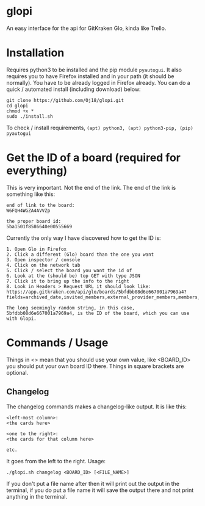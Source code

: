 # glopi
An easy interface for the api for GitKraken Glo, kinda like Trello.

# Installation
Requires python3 to be installed and the pip module `pyautogui`. It also requires you to have Firefox installed and in your path (it should be normally). You have to be already logged in Firefox already. You can do a quick / automated install (including download) below:
```
git clone https://github.com/Oj18/glopi.git
cd glopi
chmod +x *
sudo ./install.sh
```
To check / install requirements, `(apt) python3, (apt) python3-pip, (pip) pyautogui`

# Get the ID of a board (required for everything)
This is very important. Not the end of the link. The end of the link is something like this:
```
end of link to the board:
W6FQH4WGZA4AVVZp

the proper board id:
5ba1501f8586640e00555669
```

Currently the only way I have discovered how to get the ID is:
```
1. Open Glo in Firefox
2. Click a different (Glo) board than the one you want
3. Open inspector / console
4. Click on the network tab
5. Click / select the board you want the id of
6. Look at the (should be) top GET with type JSON
7. Click it to bring up the info to the right
8. Look in Headers > Request URL it should look like:
https://app.gitkraken.com/api/glo/boards/5bfdbb08d6e667001a7969a4?fields=archived_date,invited_members,external_provider_members,members,id,name,columns,columns.name,labels,labels.sync_provider_id,sync_provider,sync_provider.type,sync_provider.options

The long seemingly random string, in this case, 5bfdbb08d6e667001a7969a4, is the ID of the board, which you can use with Glopi.
```

# Commands / Usage
Things in <> mean that you should use your own value, like <BOARD_ID> you should put your own board ID there. Things in square brackets are optional.

## Changelog
The changelog commands makes a changelog-like output. It is like this:
```
<left-most column>:
<the cards here>

<one to the right>:
<the cards for that column here>

etc.
```
It goes from the left to the right. Usage:
```
./glopi.sh changelog <BOARD_ID> [<FILE_NAME>]
```
If you don't put a file name after then it will print out the output in the terminal, if you do put a file name it will save the output there and not print anything in the terminal.